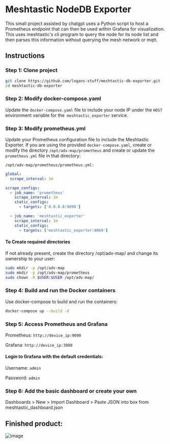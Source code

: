 # Meshtastic NodeDB Exporter 
This small project assisted by chatgpt uses a Python script to host a Prometheus endpoint that can then be used within Grafana for visualization. This uses meshtastic's cli program to query the node for its node list and then parses this information without querying the mesh network or mqtt. 

## Instructions

### Step 1: Clone project
```sh
git clone https://github.com/logans-stuff/meshtastic-db-exporter.git
cd meshtastic-db-exporter
```
### Step 2: Modify docker-compose.yaml
Update the `docker-compose.yaml` file to include your node IP under the `HOST` environment variable for the` meshtastic_exporter` service.

### Step 3: Modify prometheus.yml
Update your Prometheus configuration file to include the Meshtastic Exporter. If you are using the provided `docker-compose.yaml`, create or modify the directory `/opt/adv-map/prometheus` and create or update the `prometheus.yml` file in that directory:

`/opt/adv-map/prometheus/prometheus.yml:`
```yaml
global:
  scrape_interval: 1m

scrape_configs:
  - job_name: 'prometheus'
    scrape_interval: 1m
    static_configs:
      - targets: ['0.0.0.0:9090']

  - job_name: 'meshtastic_exporter'
    scrape_interval: 1m
    static_configs:
      - targets: ['meshtastic_exporter:8069']
```

#### To Create required directories
If not already present, create the directory /opt/adv-map/ and change its ownership to your user:
```sh
sudo mkdir -p /opt/adv-map
sudo mkdir -p /opt/adv-map/prometheus
sudo chown -R $USER:$USER /opt/adv-map/
```

### Step 4: Build and run the Docker containers
Use docker-compose to build and run the containers:
```sh
docker-compose up --build -d
```

### Step 5: Access Prometheus and Grafana

Prometheus: `http://device_ip:9090`

Grafana: `http://device_ip:3000 `

#### Login to Grafana with the default credentials:

Username: `admin`

Password: `admin`

### Step 6: Add the basic dashboard or create your own
Dashboards > New > Import Dashboard > Paste JSON into box from meshtastic_dashboard.json

## Finished product:
![image](https://github.com/logans-stuff/meshtastic-db-exporter/assets/39987450/332e93ad-4c8a-4733-be8c-81d315eaed0b)

